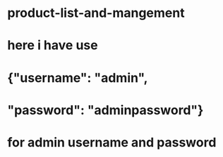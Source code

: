 # product-list-and-mangement
# here i have use 
# {"username": "admin",
# "password": "adminpassword"}
# for admin username and password
